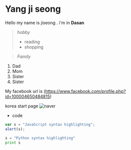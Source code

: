 Yang ji seong
=============
Hello my name is jiseong . i'm in **Dasan**

>*hobby*
>- reading
>- shopping

>*Family*
1. Dad
2. Mom
3. Sister
4. Sister

My facebook url is (https://www.facebook.com/profile.php?id=100004650484815)

korea start page ![naver](http://platum.kr/wp-content/uploads/2016/01/naver2.png)


+ code
```javascript
var s = "JavaScript syntax highlighting";
alert(s);
```
 
```python
s = "Python syntax highlighting"
print s
```






